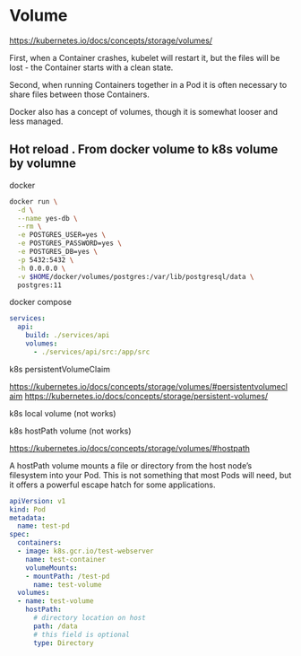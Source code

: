 # Volume

https://kubernetes.io/docs/concepts/storage/volumes/

First, when a Container crashes, kubelet will restart it, but the files will be lost - the Container starts with a clean state.

Second, when running Containers together in a Pod it is often necessary to share files between those Containers.

Docker also has a concept of volumes, though it is somewhat looser and less managed.

## Hot reload . From docker volume to k8s volume by volumne



docker

```sh
docker run \
  -d \
  --name yes-db \
  --rm \
  -e POSTGRES_USER=yes \
  -e POSTGRES_PASSWORD=yes \
  -e POSTGRES_DB=yes \
  -p 5432:5432 \
  -h 0.0.0.0 \
  -v $HOME/docker/volumes/postgres:/var/lib/postgresql/data \
  postgres:11
```

docker compose

```yml
services:
  api:
    build: ./services/api
    volumes:
      - ./services/api/src:/app/src
```

k8s persistentVolumeClaim 

https://kubernetes.io/docs/concepts/storage/volumes/#persistentvolumeclaim
https://kubernetes.io/docs/concepts/storage/persistent-volumes/



k8s local volume (not works)

k8s hostPath volume (not works)

https://kubernetes.io/docs/concepts/storage/volumes/#hostpath



A hostPath volume mounts a file or directory from the host node’s filesystem into your Pod. This is not something that most Pods will need, but it offers a powerful escape hatch for some applications.

```yaml
apiVersion: v1
kind: Pod
metadata:
  name: test-pd
spec:
  containers:
  - image: k8s.gcr.io/test-webserver
    name: test-container
    volumeMounts:
    - mountPath: /test-pd
      name: test-volume
  volumes:
  - name: test-volume
    hostPath:
      # directory location on host
      path: /data
      # this field is optional
      type: Directory
```
